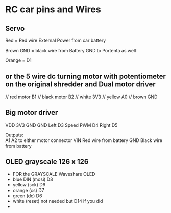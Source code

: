 

# RC car pins and Wires


## Servo

Red   =  Red wire External Power from car battery

Brown  GND  = black wire from Battery
       GND to Portenta as well

Orange   =   D1  



## or the 5 wire dc turning motor with potentiometer on the original shredder and Dual motor driver

// red motor B1
// black motor B2 
// white 3V3
// yellow A0
// brown GND






## Big motor driver

VDD 3V3
GND   GND
Left    D3
Speed PWM D4
Right    D5

Outputs:  
A1 A2 to either motor connector
VIN  Red wire from battery
GND  Black wire from battery




## OLED grayscale 126 x 126 


 *  FOR the GRAYSCALE Waveshare OLED
 *   blue  DIN (mosi) D8
 *   yellow (sck) D9 
 *   orange (cs) D7
 *   green (dc)  D6
 *   white (reset) not needed but D14 if you did
 *







